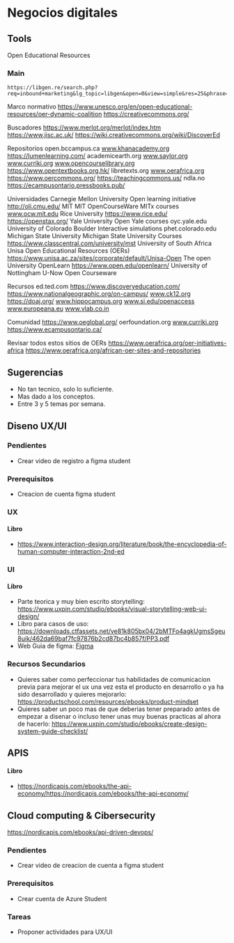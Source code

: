 # Negocios digitales

## Tools

Open Educational Resources

### Main

```
https://libgen.re/search.php?req=inbound+marketing&lg_topic=libgen&open=0&view=simple&res=25&phrase=1&column=def
```

Marco normativo
https://www.unesco.org/en/open-educational-resources/oer-dynamic-coalition
https://creativecommons.org/

Buscadores
https://www.merlot.org/merlot/index.htm
https://www.jisc.ac.uk/
https://wiki.creativecommons.org/wiki/DiscoverEd

Repositorios
open.bccampus.ca
www.khanacademy.org
https://lumenlearning.com/
academicearth.org
www.saylor.org
www.curriki.org
www.opencourselibrary.org
https://www.opentextbooks.org.hk/
libretexts.org
www.oerafrica.org
https://www.oercommons.org/
https://teachingcommons.us/
ndla.no
https://ecampusontario.pressbooks.pub/

Universidades
Carnegie Mellon University
Open learning initiative
http://oli.cmu.edu/
MIT
MIT OpenCourseWare
MITx courses
www.ocw.mit.edu
Rice University
https://www.rice.edu/
https://openstax.org/
Yale University
Open Yale courses
oyc.yale.edu
University of Colorado Boulder
Interactive simulations
phet.colorado.edu
Michigan State University
Michigan State University Courses
https://www.classcentral.com/university/mst
University of South Africa
Unisa Open Educational Resources (OERs)
https://www.unisa.ac.za/sites/corporate/default/Unisa-Open
The open University
OpenLearn
https://www.open.edu/openlearn/
University of Nottingham
U-Now Open Courseware

Recursos
ed.ted.com
https://www.discoveryeducation.com/
https://www.nationalgeographic.org/on-campus/
www.ck12.org
https://doaj.org/
www.hippocampus.org
www.si.edu/openaccess
www.europeana.eu
www.vlab.co.in

Comunidad
https://www.oeglobal.org/
oerfoundation.org
www.curriki.org
https://www.ecampusontario.ca/

Revisar todos estos sitios de OERs
https://www.oerafrica.org/oer-initiatives-africa
https://www.oerafrica.org/african-oer-sites-and-repositories

## Sugerencias

- No tan tecnico, solo lo suficiente.
- Mas dado a los conceptos.
- Entre 3 y 5 temas por semana.

## Diseno UX/UI

### Pendientes

- Crear video de registro a figma student

### Prerequisitos

- Creacion de cuenta figma student

### UX

#### Libro

- https://www.interaction-design.org/literature/book/the-encyclopedia-of-human-computer-interaction-2nd-ed

### UI

#### Libro

- Parte teorica y muy bien escrito storytelling: https://www.uxpin.com/studio/ebooks/visual-storytelling-web-ui-design/
- Libro para casos de uso: https://downloads.ctfassets.net/ve81k805bx04/2bMTFo4agkUgmsSgeu8uik/462da69baf7fc97876b2cd87bc4b857f/PP3.pdf
- Web Guia de figma: [Figma](https://www.figma.com/resource-library/design-basics/)

### Recursos Secundarios

- Quieres saber como perfeccionar tus habilidades de comunicacion previa para mejorar el ux una vez esta el producto en desarrollo o ya ha sido desarrollado y quieres mejorarlo: https://productschool.com/resources/ebooks/product-mindset
- Quieres saber un poco mas de que deberias tener preparado antes de empezar a disenar o incluso tener unas muy buenas practicas al ahora de hacerlo: https://www.uxpin.com/studio/ebooks/create-design-system-guide-checklist/

## APIS

#### Libro
- https://nordicapis.com/ebooks/the-api-economy/https://nordicapis.com/ebooks/the-api-economy/

## Cloud computing & Cibersecurity

https://nordicapis.com/ebooks/api-driven-devops/
### Pendientes

- Crear video de creacion de cuenta a figma student

### Prerequisitos

- Crear cuenta de Azure Student

### Tareas

 - Proponer actividades para UX/UI
